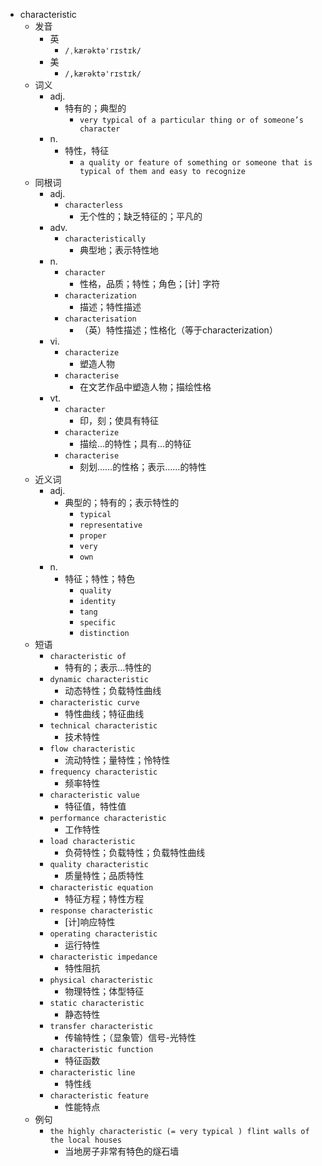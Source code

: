 - characteristic
  - 发音
    - 英
      - `/ˌkærəktə'rɪstɪk/`
    - 美
      - `/,kærəktə'rɪstɪk/`
  - 词义
    - adj.
      - 特有的；典型的
        - `very typical of a particular thing or of someone’s character`
    - n.
      - 特性，特征
        - `a quality or feature of something or someone that is typical of them and easy to recognize`
  - 同根词
    - adj.
      - `characterless`
        - 无个性的；缺乏特征的；平凡的
    - adv.
      - `characteristically`
        - 典型地；表示特性地
    - n.
      - `character`
        - 性格，品质；特性；角色；[计] 字符
      - `characterization`
        - 描述；特性描述
      - `characterisation`
        - （英）特性描述；性格化（等于characterization）
    - vi.
      - `characterize`
        - 塑造人物
      - `characterise`
        - 在文艺作品中塑造人物；描绘性格
    - vt.
      - `character`
        - 印，刻；使具有特征
      - `characterize`
        - 描绘…的特性；具有…的特征
      - `characterise`
        - 刻划……的性格；表示……的特性
  - 近义词
    - adj.
      - 典型的；特有的；表示特性的
        - `typical`
        - `representative`
        - `proper`
        - `very`
        - `own`
    - n.
      - 特征；特性；特色
        - `quality`
        - `identity`
        - `tang`
        - `specific`
        - `distinction`
  - 短语
    - `characteristic of`
      - 特有的；表示…特性的 
    - `dynamic characteristic`
      - 动态特性；负载特性曲线 
    - `characteristic curve`
      - 特性曲线；特征曲线 
    - `technical characteristic`
      - 技术特性 
    - `flow characteristic`
      - 流动特性；量特性；怜特性 
    - `frequency characteristic`
      - 频率特性 
    - `characteristic value`
      - 特征值，特性值 
    - `performance characteristic`
      - 工作特性 
    - `load characteristic`
      - 负荷特性；负载特性；负载特性曲线 
    - `quality characteristic`
      - 质量特性；品质特性 
    - `characteristic equation`
      - 特征方程；特性方程 
    - `response characteristic`
      - [计]响应特性 
    - `operating characteristic`
      - 运行特性 
    - `characteristic impedance`
      - 特性阻抗 
    - `physical characteristic`
      - 物理特性；体型特征 
    - `static characteristic`
      - 静态特性 
    - `transfer characteristic`
      - 传输特性；（显象管）信号-光特性 
    - `characteristic function`
      - 特征函数 
    - `characteristic line`
      - 特性线 
    - `characteristic feature`
      - 性能特点 
  - 例句
    - `the highly characteristic (= very typical ) flint walls of the local houses`
      - 当地房子非常有特色的燧石墙

